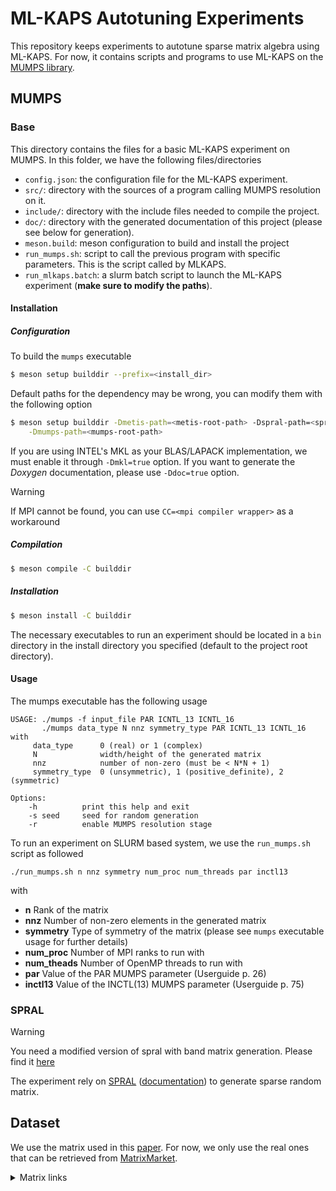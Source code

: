 # ML-KAPS Autotuning Experiments

This repository keeps experiments to autotune sparse matrix algebra using ML-KAPS.
For now, it contains scripts and programs to use ML-KAPS on the [MUMPS library](https://mumps-solver.org).

## MUMPS

### Base
This directory contains the files for a basic ML-KAPS experiment on MUMPS.
In this folder, we have the following files/directories
- `config.json`: the configuration file for the ML-KAPS experiment.
- `src/`: directory with the sources of a program calling MUMPS resolution on it.
- `include/`: directory with the include files needed to compile the project.
- `doc/`: directory with the generated documentation of this project (please see below for generation).
- `meson.build`: meson configuration to build and install the project 
- `run_mumps.sh`: script to call the previous program with specific parameters. This is the script called by MLKAPS.
- `run_mlkaps.batch`: a slurm batch script to launch the ML-KAPS experiment (**make sure to modify the paths**).

#### Installation
##### Configuration
To build the `mumps` executable 
```sh
$ meson setup builddir --prefix=<install_dir>
```
Default paths for the dependency may be wrong, you can modify them with the following option
```sh
$ meson setup builddir -Dmetis-path=<metis-root-path> -Dspral-path=<spral-root-path>\
    -Dmumps-path=<mumps-root-path>
```

If you are using INTEL's MKL as your BLAS/LAPACK implementation, we must enable it through `-Dmkl=true` option.
If you want to generate the *Doxygen* documentation, please use `-Ddoc=true` option.

> [!WARNING]
> If MPI cannot be found, you can use `CC=<mpi compiler wrapper>` as a workaround

##### Compilation

```sh
$ meson compile -C builddir
```

##### Installation

```sh
$ meson install -C builddir
```

The necessary executables to run an experiment should be located in a `bin` directory in the install directory you specified
(default to the project root directory).

#### Usage
The mumps executable has the following usage
```
USAGE: ./mumps -f input_file PAR ICNTL_13 ICNTL_16
       ./mumps data_type N nnz symmetry_type PAR ICNTL_13 ICNTL_16
with
     data_type      0 (real) or 1 (complex)
     N              width/height of the generated matrix
     nnz            number of non-zero (must be < N*N + 1)
     symmetry_type  0 (unsymmetric), 1 (positive_definite), 2 (symmetric)

Options:
    -h	        print this help and exit
    -s seed 	seed for random generation
    -r          enable MUMPS resolution stage
```

To run an experiment on SLURM based system, we use the `run_mumps.sh` script as followed
```
./run_mumps.sh n nnz symmetry num_proc num_threads par inctl13
```
with
- **n** Rank of the matrix
- **nnz** Number of non-zero elements in the generated matrix 
- **symmetry** Type of symmetry of the matrix (please see `mumps` executable usage for further details)
- **num_proc** Number of MPI ranks to run with
- **num_theads** Number of OpenMP threads to run with
- **par** Value of the PAR MUMPS parameter (Userguide p. 26)
- **inctl13** Value of the INCTL(13) MUMPS parameter (Userguide p. 75)


### SPRAL
> [!WARNING]
> You need a modified version of spral with band matrix generation. 
> Please find it [here](https://github.com/corentinbeaulieu/spral-band-matrix-generator)

The experiment rely on [SPRAL](https://github.com/ralna/spral) ([documentation](https://www.numerical.rl.ac.uk/spral/doc/latest/C/))
to generate sparse random matrix.



## Dataset

We use the matrix used in this [paper](https://hal.science/hal-03536031v1/document).
For now, we only use the real ones that can be retrieved from [MatrixMarket](https://sparse.tamu.edu/).

<details>
<summary> Matrix links </summary>

This matrix denoted with * aren't used until we can figure out a way to overcome the memory issue.

2. ss: https://sparse.tamu.edu/VLSI/ss
3. nlpkkt80: https://sparse.tamu.edu/Schenk/nlpkkt80 *
4. Serena: https://sparse.tamu.edu/Janna/Serena
5. Geo_1438: https://sparse.tamu.edu/Janna/Geo_1438
7. ML_Geer: https://sparse.tamu.edu/Janna/ML_Geer *
8. Transport: https://sparse.tamu.edu/Janna/Transport
9. Bump_2911: https://sparse.tamu.edu/Janna/Bump_2911
11. vas_stokes_1M: https://sparse.tamu.edu/VLSI/vas_stokes_1M
12. Hook_1498: https://sparse.tamu.edu/Janna/Hook_1498
13. Queen_4147: https://sparse.tamu.edu/Janna/Queen_4147 *
14. dielFilterV2real: https://sparse.tamu.edu/Dziekonski/dielFilterV2real
15. Flan_1565: https://sparse.tamu.edu/Janna/Flan_1565 *
18. PFlow_742: https://sparse.tamu.edu/Janna/PFlow_742
19. Cube_Coup_dt0: https://sparse.tamu.edu/Janna/Cube_Coup_dt0 *
23. Long_Coup_dt0: https://sparse.tamu.edu/Janna/Long_Coup_dt0 *

</details>
